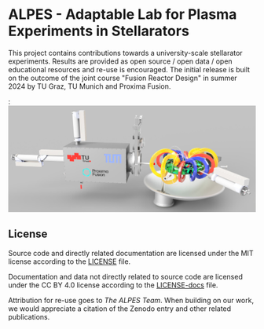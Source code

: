 # ALPES - Adaptable Lab for Plasma Experiments in Stellarators

This project contains contributions towards a university-scale stellarator experiments. Results are provided as open source / open data / open educational resources and re-use is encouraged. The initial release is built on the outcome of the joint course "Fusion Reactor Design" in summer 2024 by TU Graz, TU Munich and Proxima Fusion.

: ![ALPES 2024](figures/Stellarator_2024_open_small.jpg)

## License

Source code and directly related documentation are licensed under the MIT license according to the [LICENSE](LICENSE) file.

Documentation and data not directly related to source code are licensed under the CC BY 4.0 license according to the [LICENSE-docs](LICENSE-docs) file.

Attribution for re-use goes to *The ALPES Team*. When building on our work, we would appreciate a citation of the Zenodo entry and other related publications.
